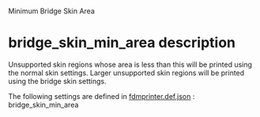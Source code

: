 
# 
Minimum Bridge Skin Area


# bridge_skin_min_area description
Unsupported skin regions whose area is less than this will be printed using the normal skin settings. Larger unsupported skin regions will be printed using the bridge skin settings.

The following settings are defined in [fdmprinter.def.json](https://github.com/smartavionics/Cura/blob/mb-master/resources/definitions/fdmprinter.def.json) : bridge_skin_min_area